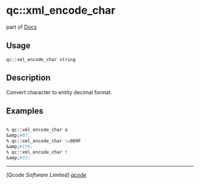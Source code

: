 qc::xml_encode_char
===================

part of [Docs](.)

Usage
-----
`
        qc::xml_encode_char string
    `

Description
-----------
Convert character to entity decimal format.

Examples
--------
```tcl

% qc::xml_encode_char a
&amp;#97;
% qc::xml_encode_char \u009F
&amp;#159;
% qc::xml_encode_char !
&amp;#33;
```

----------------------------------
*[Qcode Software Limited] [qcode]*

[qcode]: www.qcode.co.uk "Qcode Software"